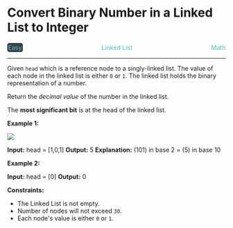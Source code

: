 # Convert Binary Number in a Linked List to Integer

<div style="display: flex; justify-content: space-between; align-items: center">
<div style="color: #46c6c2;
padding: 2px; background-color: #3a3f4b; border-radius: 5px;">Easy</div>
<div style="color: #46c6c2">Linked List</div>
<div style="color: #46c6c2">Math</div>
</div>

---

Given `head` which is a reference node to a singly-linked list. The value of each node in the linked list is either `0` or `1`. The linked list holds the binary representation of a number.

Return the _decimal value_ of the number in the linked list.

The **most significant bit** is at the head of the linked list.

**Example 1:**

![](https://assets.leetcode.com/uploads/2019/12/05/graph-1.png)

**Input:** head = \[1,0,1\]
**Output:** 5
**Explanation:** (101) in base 2 = (5) in base 10

**Example 2:**

**Input:** head = \[0\]
**Output:** 0

**Constraints:**

*   The Linked List is not empty.
*   Number of nodes will not exceed `30`.
*   Each node's value is either `0` or `1`.